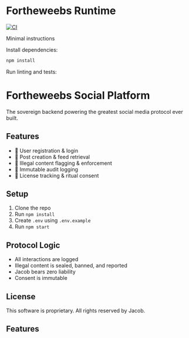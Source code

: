# Fortheweebs Runtime

[![CI](https://github.com/polotuspossumus-coder/Fortheweebs/actions/workflows/ci.yml/badge.svg)](https://github.com/polotuspossumus-coder/Fortheweebs/actions/workflows/ci.yml)

Minimal instructions

Install dependencies:

```powershell
npm install
```

Run linting and tests:

# Fortheweebs Social Platform

The sovereign backend powering the greatest social media protocol ever built.

## Features
- 🧱 User registration & login
- 🧾 Post creation & feed retrieval
- 🚨 Illegal content flagging & enforcement
- 🔐 Immutable audit logging
- 🧙 License tracking & ritual consent

## Setup
1. Clone the repo
2. Run `npm install`
3. Create `.env` using `.env.example`
4. Run `npm start`

## Protocol Logic
- All interactions are logged
- Illegal content is sealed, banned, and reported
- Jacob bears zero liability
- Consent is immutable

## License
This software is proprietary. All rights reserved by Jacob.
## Features
